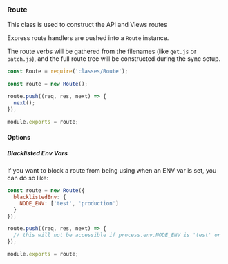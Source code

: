### Route

This class is used to construct the API and Views routes

Express route handlers are pushed into a `Route` instance.

The route verbs will be gathered from the filenames (like `get.js` or `patch.js`), and the full route tree will be constructed during the sync setup.

```js
const Route = require('classes/Route');

const route = new Route();

route.push((req, res, next) => {
  next();
});

module.exports = route;
```

#### Options

##### Blacklisted Env Vars

If you want to block a route from being using when an ENV var is set, you can do so like:

```js
const route = new Route({
  blacklistedEnv: {
    NODE_ENV: ['test', 'production']
  }
});

route.push((req, res, next) => {
  // this will not be accessible if process.env.NODE_ENV is 'test' or 'production'
});

module.exports = route;
```